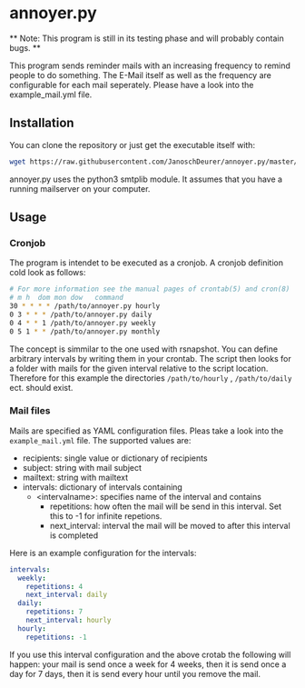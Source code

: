 # annoyer.py

** Note: This program is still in its testing phase and will probably contain
bugs. **

This program sends reminder mails with an increasing frequency to remind people
to do something. The E-Mail itself as well as the frequency are configurable
for each mail seperately. Please have a look into the example_mail.yml file.

## Installation

You can clone the repository or just get the executable itself with:

``` bash
wget https://raw.githubusercontent.com/JanoschDeurer/annoyer.py/master/annoyer.py
```

annoyer.py uses the python3 smtplib module. It assumes that you have a running
mailserver on your computer.

## Usage

### Cronjob

The program is intendet to be executed as a cronjob. A cronjob definition cold
look as follows:

``` bash
# For more information see the manual pages of crontab(5) and cron(8)
# m h  dom mon dow   command
30 * * * * /path/to/annoyer.py hourly
0 3 * * * /path/to/annoyer.py daily
0 4 * * 1 /path/to/annoyer.py weekly
0 5 1 * * /path/to/annoyer.py monthly

```

The concept is simmilar to the one used with rsnapshot. You can define
arbitrary intervals by writing them in your crontab. The script then looks for
a folder with mails for the given interval relative to the script location.
Therefore for this example the directories ```/path/to/hourly```
, ```/path/to/daily``` ect. should exist.

### Mail files

Mails are specified as YAML configuration files. Pleas take a look into
the ```example_mail.yml``` file. The supported values are:

* recipients: single value or dictionary of recipients
* subject: string with mail subject
* mailtext: string with mailtext
* intervals: dictionary of intervals containing
  * &lt;intervalname&gt;: specifies name of the interval and contains
    * repetitions: how often the mail will be send in this interval. Set
      this to -1 for infinite repetions.
    * next_interval: interval the mail will be moved to after this interval is completed

Here is an example configuration for the intervals:

```YAML
intervals:
  weekly:
    repetitions: 4
    next_interval: daily
  daily:
    repetitions: 7
    next_interval: hourly
  hourly:
    repetitions: -1
```

If you use this interval configuration and the above crotab the following
will happen: your mail is send once a week for 4 weeks, then it is send
once a day for 7 days, then it is send every hour until you remove the
mail.
